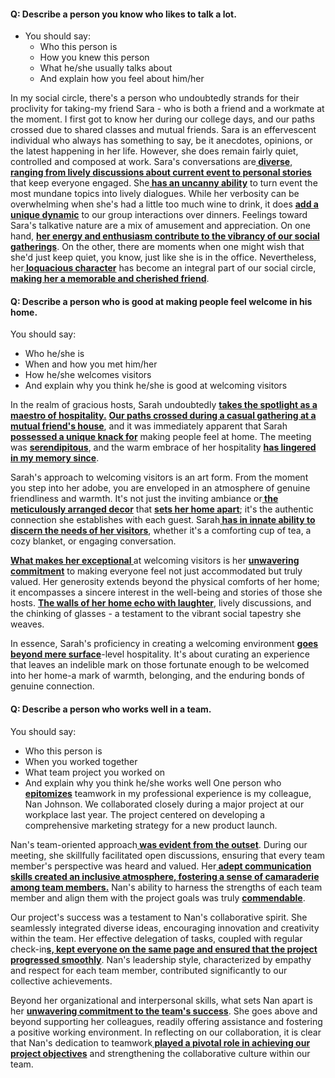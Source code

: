 #### Q: Describe a person you know who likes to talk a lot.
- You should say:
	- Who this person is
	- How you knew this person
	- What he/she usually talks about
	- And explain how you feel about him/her

In my social circle, there's a person who undoubtedly strands for their proclivity for taking-my friend Sara - who is both a friend and a workmate at the moment. I first got to know her during our college days, and our paths crossed due to shared classes and mutual friends. Sara is an effervescent individual who always has something to say, be it anecdotes, opinions, or the latest happening in her life. However, she does remain fairly quiet, controlled and composed at work.
Sara's conversations are<b><u> diverse</u></b>,<b><u> ranging from lively discussions about current event to personal stories </u></b>that keep everyone engaged. She<b><u> has an uncanny ability</u></b> to turn event the most mundane topics into lively dialogues. While her verbosity can be overwhelming when she's had a little too much wine to drink, it does <b><u>add a unique dynamic</u></b> to our group interactions over dinners.
Feelings toward Sara's talkative nature are a mix of amusement and appreciation. On one hand, <b><u>her energy and enthusiasm contribute to the vibrancy of our social gatherings</u></b>. On the other, there are moments when one might wish that she'd just keep quiet, you know, just like she is in the office. Nevertheless, her<b><u> loquacious character</u></b> has become an integral part of our social circle, <b><u>making her a memorable and cherished friend</u></b>.

#### Q: Describe a person who is good at making people feel welcome in his home.
You should say:
- Who he/she is
- When and how you met him/her
- How he/she welcomes visitors
- And explain why you think he/she is good at welcoming visitors

In the realm of gracious hosts, Sarah undoubtedly <b><u>takes the spotlight as a maestro of hospitality.</u></b> <b><u>Our paths crossed during a casual gathering at a mutual friend's house</u></b>, and it was immediately apparent that Sarah<b><u> possessed a unique knack for</u></b> making people feel at home. The meeting was <b><u>serendipitous</u></b>, and the warm embrace of her hospitality <b><u>has lingered in my memory since</u></b>.

Sarah's approach to welcoming visitors is an art form. From the moment you step into her adobe, you are enveloped in an atmosphere of genuine friendliness and warmth. It's not just the inviting ambiance or<b><u> the meticulously arranged decor</u></b> that <b><u>sets her home apart</u></b>; it's the authentic connection she establishes with each guest. Sarah<b><u> has in innate ability to discern the needs of her visitors</u></b>, whether it's a comforting cup of tea, a cozy blanket, or engaging conversation.

<b><u>What makes her exceptional </u></b>at welcoming visitors is her <b><u>unwavering commitment</u></b> to making everyone feel not just accommodated but truly valued. Her generosity extends beyond the physical comforts of her home; it encompasses a sincere interest in the well-being and stories of those she hosts. <b><u>The walls of her home echo with laughter</u></b>, lively discussions, and the chinking of glasses - a testament to the vibrant social tapestry she weaves.

In essence, Sarah's proficiency in creating a welcoming environment <b><u>goes beyond mere surface</u></b>-level hospitality. It's about curating an experience that leaves an indelible mark on those fortunate enough to be welcomed into her home-a mark of warmth, belonging, and the enduring bonds of genuine connection.

#### Q: Describe a person who works well in a team.
You should say:
- Who this person is
- When you worked together
- What team project you worked on
- And explain why you think he/she works well
One person who <b><u>epitomizes</u></b> teamwork in my professional experience is my colleague, Nan Johnson. We collaborated closely during a major project at our workplace last year. The project centered on developing a comprehensive marketing strategy for a new product launch.

Nan's team-oriented approach<b><u> was evident from the outset</u></b>. During our meeting, she skillfully facilitated open discussions, ensuring that every team member's perspective was heard and valued. Her<b><u> adept communication skills created an inclusive atmosphere, fostering a sense of camaraderie among team members.</u></b> Nan's ability to harness the strengths of each team member and align them with the project goals was truly <b><u>commendable</u></b>.

Our project's success was a testament to Nan's collaborative spirit. She seamlessly integrated diverse ideas, encouraging innovation and creativity within the team. Her effective delegation of tasks, coupled with regular check-in<b><u>s, kept everyone on the same page and ensured that the project progressed smoothly</u></b>. Nan's leadership style, characterized by empathy and respect for each team member, contributed significantly to our collective achievements.

Beyond her organizational and interpersonal skills, what sets Nan apart is her <b><u>unwavering commitment to the team's success</u></b>. She goes above and beyond supporting her colleagues, readily offering assistance and fostering a positive working environment. In reflecting on our collaboration, it is clear that Nan's dedication to teamwork<b><u> played a pivotal role in achieving our project objectives</u></b> and strengthening the collaborative culture within our team.